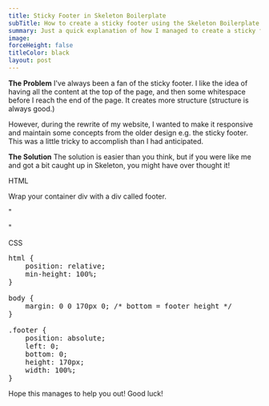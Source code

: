 ```yaml
---
title: Sticky Footer in Skeleton Boilerplate
subTitle: How to create a sticky footer using the Skeleton Boilerplate
summary: Just a quick explanation of how I managed to create a sticky footer using the Skeleton HTML5 Boilerplate
image:
forceHeight: false
titleColor: black
layout: post
---
```

**The Problem**
I've always been a fan of the sticky footer. I like the idea of having all the content at the top of the page, and then some whitespace before I reach the end of the page. It creates more structure (structure is always good.)

However, during the rewrite of my website, I wanted to make it responsive and maintain some concepts from the older design e.g. the sticky footer. This was a little tricky to accomplish than I had anticipated.

**The Solution**
The solution is easier than you think, but if you were like me and got a bit caught up in Skeleton, you might have over thought it!

HTML

Wrap your container div with a div called footer.

"
<div class='footer'>
	<div class='container'>
		<div class='half-column'>
		</div>
		<div class='half-coloum'>
		</div>
	</div>
</div> <!--END OF FOOTER-->
"

CSS
<pre>
html {
	position: relative;
	min-height: 100%;
}

body {
	margin: 0 0 170px 0; /* bottom = footer height */
}

.footer {
	position: absolute;
	left: 0;
	bottom: 0;
	height: 170px;
	width: 100%;
}
</pre>


Hope this manages to help you out! Good luck!